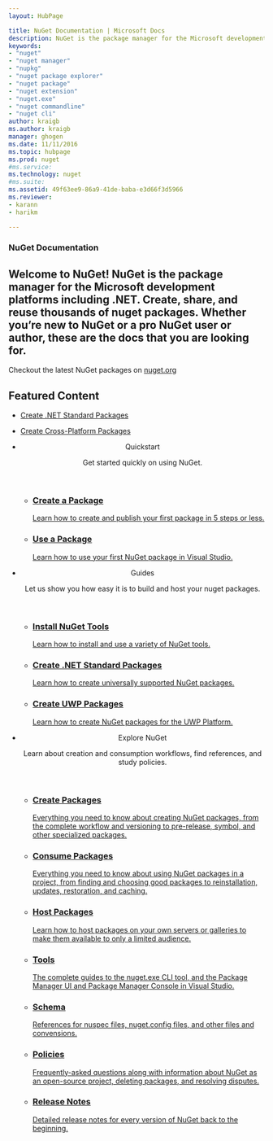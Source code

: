 ```yaml
---
layout: HubPage

title: NuGet Documentation | Microsoft Docs
description: NuGet is the package manager for the Microsoft development platform including .NET. The NuGet client tools provide the ability to create and consume packages.
keywords:
- "nuget"
- "nuget manager"
- "nupkg"
- "nuget package explorer"
- "nuget package"
- "nuget extension"
- "nuget.exe"
- "nuget commandline"
- "nuget cli"
author: kraigb
ms.author: kraigb
manager: ghogen
ms.date: 11/11/2016 
ms.topic: hubpage
ms.prod: nuget
#ms.service:
ms.technology: nuget
#ms.suite:
ms.assetid: 49f63ee9-86a9-41de-baba-e3d66f3d5966
ms.reviewer:  
- karann 
- harikm 

---
```


<article id="main">
    <section id="hero-content" class="graph">
        <h1>NuGet Documentation</h1>
        <h2>Welcome to NuGet! NuGet is the package manager for the Microsoft development platforms including .NET. Create, share, and reuse thousands of nuget packages. Whether you’re new to NuGet or a pro NuGet user or author, these are the docs that you are looking for.</h2>
    </section>
    <aside class="alert section-border">
    <p>Checkout the latest NuGet packages on <a href="https://www.nuget.org/">nuget.org</a></p>
        <!--ol class="action-list">
            <li><a href="https://www.nuget.org/" class="button-bordered button-translucent">Get it!</a></li>
        </ol-->
    </aside>
    <section id="featured" class="container">
        <h2 class="section-heading"><span class="icon icon-lightbulb-checked"></span> Featured Content</h2>
        <div class="features row">
            <ul class="column-half">
                <li><a href="./guides/create-net-standard-packages.md">Create .NET Standard Packages</a></li>
            </ul>
            <ul class="column-half">
                <li><a href="./guides/create-cross-platform-packages.md">Create Cross-Platform Packages</a></li>
            </ul>
        </div>
    </section>
    <div id="journeys">
        <section class="container">
            <ul class="journeys-list">
                <li class="journey-step">
                    <header class="journey-step-header row">
                        <div class="title column-third">
                            <span class="icon icon-tip"></span>
                            <p>Quickstart</p>
                        </div>
                        <p class="description column-two-thirds">
                            Get started quickly on using NuGet.
                        </p>
                    </header>
                    <section class="journey-step-elements content">
                        <ul class="row">
                            <li class="column column-third">
                                <a href="./quickstart/create-and-publish-a-package.md">
                                    <h3>Create a Package</h3>
                                    <p>Learn how to create and publish your first package in 5 steps or less.</p>
                                </a>
                            </li>
                            <li class="column column-third">
                                <a href="./quickstart/use-a-package.md">
                                    <h3>Use a Package</h3>
                                    <p>Learn how to use your first NuGet package in Visual Studio.</p>
                                </a>
                            </li>                            
                        </ul>
                    </section>
                </li>
                <li class="journey-step">
                    <header class="journey-step-header row">
                        <div class="title column-third">
                            <span class="icon icon-tip"></span>
                            <p>Guides</p>
                        </div>
                        <p class="description column-two-thirds">
                            Let us show you how easy it is to build and host your nuget packages.
                        </p>
                    </header>
                    <section class="journey-step-elements content">
                        <ul class="row">
                            <li class="column column-third">
                                <a href="./guides/install-nuget.md">
                                    <h3>Install NuGet Tools</h3>
                                    <p>Learn how to install and use a variety of NuGet tools.</p>
                                </a>
                            </li>
                            <li class="column column-third">
                                <a href="./guides/create-net-standard-packages.md">
                                    <h3>Create .NET Standard Packages</h3>
                                    <p>Learn how to create universally supported NuGet packages.</p>
                                </a>
                            </li>
                            <li class="column column-third">
                                <a href="./guides/create-uwp-packages.md">
                                    <h3>Create UWP Packages</h3>
                                    <p>Learn how to create NuGet packages for the UWP Platform.</p>
                                </a>
                            </li>
                        </ul>
                    </section>
                </li>
                <li class="journey-step">
                    <header class="journey-step-header row">
                        <div class="title column-third">
                            <span class="icon icon-tip"></span>
                            <p>Explore NuGet</p>
                        </div>
                        <p class="description column-two-thirds">
                            Learn about creation and consumption workflows, find references, and study policies.
                        </p>
                    </header>
                    <section class="journey-step-elements content">
                        <ul class="row">
                            <li class="column column-third">
                                <a href="./create-packages/overview-and-workflow.md">
                                    <h3>Create Packages</h3>
                                    <p>Everything you need to know about creating NuGet packages, from the complete workflow and versioning to pre-release, symbol, and other specialized packages.</p>
                                </a>
                            </li>
                            <li class="column column-third">
                                <a href="./consume-packages/overview-and-workflow.md">
                                    <h3>Consume Packages</h3>
                                    <p>Everything you need to know about using NuGet packages in a project, from finding and choosing good packages to reinstallation, updates, restoration, and caching.</p>
                                </a>
                            </li>
                            <li class="column column-third">
                                <a href="./hosting-packages/overview.md">
                                    <h3>Host Packages</h3>
                                    <p>Learn how to host packages on your own servers or galleries to make them available to only a limited audience.</p>
                                </a>
                            </li>
                            <li class="column column-third">
                                <a href="./tools/nuget.exe-cli-reference.md">
                                    <h3>Tools</h3>
                                    <p>The complete guides to the nuget.exe CLI tool, and the Package Manager UI and Package Manager Console in Visual Studio.</p>
                                </a>
                            </li>
                            <li class="column column-third">
                                <a href="./schema/nuspec.md">
                                    <h3>Schema</h3>
                                    <p>References for nuspec files, nuget.config files, and other files and convensions.</p>
                                </a>
                            </li>
                            <!--li class="column column-third">
                                <a href="./api/credential-providers.md">
                                    <h3>API</h3>
                                    <p>Details about authenticating with package sources and the NuGet API.</p>
                                </a>
                            </li-->
                            <!--li class="column column-third">
                                <a href="./visual-studio-extensibility/nuget-api-in-visual-studio.md">
                                    <h3>Visual Studio Extensibility</h3>
                                    <p>Details about the API to the NuGet Package Manager UI and Console in Visual Studio, project system support, and integrating NuGet packages into Visual Studio templates.</p>
                                </a>
                            </li-->
                            <li class="column column-third">
                                <a href="./policies/nuget-faq.md">
                                    <h3>Policies</h3>
                                    <p>Frequently-asked questions along with information about NuGet as an open-source project, deleting packages, and resolving disputes.</p>
                                </a>
                            </li>
                            <li class="column column-third">
                                <a href="./release-notes/nuget-3.5-rc.md">
                                    <h3>Release Notes</h3>
                                    <p>Detailed release notes for every version of NuGet back to the beginning.</p>
                                </a>
                            </li>
                        </ul>
                    </section>
                </li>
            </ul>
        </section>
    </div>
</article>
